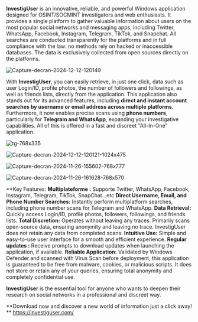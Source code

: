**InvestigUser** is an innovative, reliable, and powerful Windows application designed for OSINT/SOCMINT investigators and web enthusiasts. It provides a single platform to gather valuable information about users on the most popular social networks and messaging apps, including Twitter, WhatsApp, Facebook, Instagram, Telegram, TikTok, and Snapchat. All searches are conducted transparently for the platforms and in full compliance with the law: no methods rely on hacked or inaccessible databases. The data is exclusively collected from open sources directly on the platforms.


![Capture-decran-2024-12-12-120149](https://github.com/user-attachments/assets/ed6f511b-6e08-4c4c-b84d-3f6a8c3efb52)

 
With **InvestigUser**, you can easily retrieve, in just one click, data such as user Login/ID, profile photos, the number of followers and followings, as well as friends lists, directly from the application. This application also stands out for its advanced features, including **direct and instant account searches by username or email address across multiple platforms**. Furthermore, it now enables precise scans using **phone numbers**, particularly for **Telegram and WhatsApp**, expanding your investigative capabilities. All of this is offered in a fast and discreet "All-In-One" application.

![tg-768x335](https://github.com/user-attachments/assets/4c45c546-b0a0-4d8a-a25c-618467557b57)


![Capture-decran-2024-12-12-120121-1024x475](https://github.com/user-attachments/assets/31368aba-6d05-4bd5-82c3-3a66f79300c4)

![Capture-decran-2024-11-26-155602-768x777](https://github.com/user-attachments/assets/33946480-3346-421a-9cdd-2ac0f0cf3bcd)

![Capture-decran-2024-11-26-161628-768x570](https://github.com/user-attachments/assets/93e9c0f7-53b7-4538-9903-d1278daf92a6)


**Key Features:
**Multiplateforme :** Supporte Twitter, WhatsApp, Facebook, Instagram, Telegram, TikTok, SnapChat…etc
**Direct Username, Email, and Phone Number Searches:** Instantly perform multiplatform searches, including phone number scans for Telegram and WhatsApp.
**Data Retrieval:** Quickly access Login/ID, profile photos, followers, followings, and friends lists.
**Total Discretion:** Operates without leaving any traces. Primarily scans open-source data, ensuring anonymity and leaving no trace. InvestigUser does not retain any data from completed scans.
**Intuitive Use:** Simple and easy-to-use user interface for a smooth and efficient experience.
**Regular updates :** Receive prompts to download updates when launching the application, if available.
**Reliable Application:** Validated by Windows Defender and scanned with Virus Scan before deployment, this application is guaranteed to be free from malware, cookies, or malicious scripts. It does not store or retain any of your queries, ensuring total anonymity and completely confidential use.

**InvestigUser** is the essential tool for anyone who wants to deepen their research on social networks in a professional and discreet way.

**Download now and discover a new world of information just a click away!
**
https://investiguser.com/
